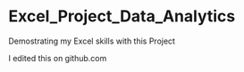# Excel_Project_Data_Analytics
 Demostrating my Excel skills with this Project

 I edited this on github.com
